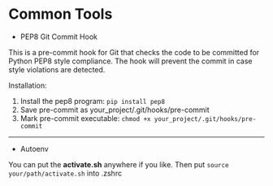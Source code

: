 # **Common Tools**
- PEP8 Git Commit Hook

This is a pre-commit hook for Git that checks the code to be committed
for Python PEP8 style compliance.  The hook will prevent the commit in
case style violations are detected.

Installation:

1. Install the pep8 program: ```pip install pep8```
2. Save pre-commit as your_project/.git/hooks/pre-commit
3. Mark pre-commit executable: ```chmod +x your_project/.git/hooks/pre-commit```

------------


- Autoenv

You can put the **activate.sh** anywhere if you like. Then put
`source your/path/activate.sh` into .zshrc

